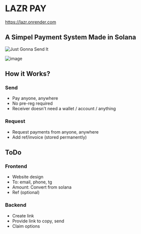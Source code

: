 # LAZR PAY

https://lazr.onrender.com


##  A Simpel Payment System Made in Solana


![Just Gonna Send It](https://media1.tenor.com/m/kqi8vJhT8PoAAAAC/larry-enticer.gif)


![image](https://github.com/user-attachments/assets/08911b83-1187-4904-873c-d606377751a4)


## How it Works?

### Send
- Pay anyone, anywhere 
- No pre-reg required
- Receiver doesn't need a wallet / account / anything

### Request
- Request payments from anyone, anywhere
- Add ref/invoice (stored permanently)


## ToDo

### Frontend
- Website design
- To: email, phone, tg
- Amount: Convert from solana
- Ref (optional)

### Backend
- Create link
- Provide link to copy, send
- Claim options

